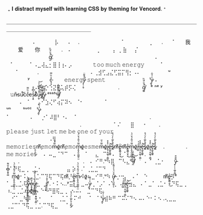 ⁤               ₊ 𝐈 𝐝𝐢𝐬𝐭𝐫𝐚𝐜𝐭 𝐦𝐲𝐬𝐞𝐥𝐟 𝐰𝐢𝐭𝐡 𝐥𝐞𝐚𝐫𝐧𝐢𝐧𝐠 𝐂𝐒𝐒 𝐛𝐲 𝐭𝐡𝐞𝐦𝐢𝐧𝐠 𝐟𝐨𝐫 𝐕𝐞𝐧𝐜𝐨𝐫𝐝. ᐩ


＿＿＿＿＿＿＿＿＿＿＿＿＿＿＿＿＿＿＿＿＿＿＿＿＿＿＿＿＿＿＿＿＿＿＿＿＿＿＿＿＿＿＿＿＿＿＿＿＿＿＿＿

⠀⠀ ⠀ ⠀⠀⠀⠄⠀⠀⠀　  ⡧⠀⠀⠠⠀⠀.⠀⠀⠀⠀⠀⠀⠀⠀⠀  ⠀⠈⠀⠀⠀⠀⠀⠀   ⢀  ⠀⠀.⠀⠀⠈　⠀   我⠀⠀⠀爱⠀⠀⠀你　　　　.　⠄
⠀ ⠀ ⠀⠀⠀⢀⠀⠀⠀⢠⠀⡀⣷⠀⠀⡌⠀⠀⠀⠀⠀⠀⠀⠀ 　　　　　　　　g̸̈́̎̈́̅̏̚.⠀⠀⠀⠀⠀⠀⠀⠀⠀⠀⠀⠀⠀⠀⠀⠀⠀⠀　　　　　　⠄
⠀⠁⠀⠀⠀⠀⠁⠠⣀⢼⣄⡂⣿⢸⢰⠄⡠⠀⠀⠀⠀  ⠀𝚝𝚘𝚘 𝚖𝚞𝚌𝚑 𝚎𝚗𝚎𝚛𝚐𝚢　  ⠀⠀ ⠁⠀⠀⠀⠀⠀ ⠀ ⠀⠀⠈⠀⠀⠀⠀⠀.⠀⠀ ⠀⠀ ⠀⠀ 
⠀⠀ ⠀ ⠀⠀⠠  ⢀⣺⢋⣠⣌⢋⣭⡍⢻⡂⠠⠄⠀⠀⠀　　　ᵘ ⠀ ⠀⠀  　　⠀　 ʸ　⠀
⠀　c̵͉̖̘̊̈̏̿　　   𝚎𝚗𝚎𝚛𝚐ỹ̷̨̨̦̯̩̓͌̈̚   𝚜𝚙𝚎𝚗𝚝　　 ⠀　　 ⠀　　  ˡy̷̰̞͛͑̉͂̇                ⠄
 ⠀⠀⠀⠀⠀⠀⢀⡠⢞⢢⡑⢑⣝⡟⢁⡾⡫⢌⠀⠀⠀⠀⠀　　  　　.　　　　    g̸͚̈́̎̈́̅̏̚　ᵉ ⁿᵉ ʸ　　 ⠀𝚞n̵̎su̷̚͝cc̵̊̈̏̿eș̴͙͈̀̉̎̊̐s̸͐̌u̴̗̰͎̔̓̈͂͂͆̒̊̚͝ḷ̶̼͐̐́͊̆̓l̸̻̼͑̑̓̎̕̚̚͝y̷̰̞͛͑̉͂̇ ᵉˢˢᶠᵘḷ̶̼͐̐́͊̆̓l̸͑̑̕̚̚͝   
⠀⠀⠀⠠⠀⠈⠀⠀⡀⠊⣱⢌⠋⢴⡍⠽⠢⠀⠈⠂⠀⠀⠀⠀⠀⠈⠀⠀⠀　⠀⠀⠀⠀ ⠀　 　　　　　　　　　ᵘⁿ　    　ˢᵘᶜᶜ　ˡy̷̰̞͛͑̉͂̇　　  
 ⠁    ⠀　　⠀⠄⠀⠀⡐⠁⠼⣿⠃⠐⠄⠀⠈⠀⠀⠀⠀⠀⠀　⠀⠀⠀⠀⠀ 　　⠀⠀  ⠀.⠀　⠀⠀⠀⠀⠀⠀ ⠀⠀⠀⠀⠀⠀⠀⠀⠀⠀⠀⠀⠀⠀⠀⠀⠀⠀⠀.
⠀ ⠀   　　　⠀⠁⠌⠀ ⠀⣿⠀⠀⠐⠀⠀　.　⠀⠀　　　𝚙𝚕𝚎𝚊𝚜𝚎 𝚓𝚞𝚜𝚝 𝚕𝚎𝚝 𝚖𝚎 𝚋𝚎 𝚘𝚗𝚎 𝚘𝚏 𝚢𝚘𝚞𝚛                       
    　　　　⠀⠀⠀⠀⠀  ⠠⢻⠀⠀⠀⠀⠀⠀  ⠀　　　 　𝚖𝚎𝚖𝚘𝚛𝚒𝚎𝚜m̸̧͆𝚎𝚖𝚘m̴̿̈́̋o̷͚͑m̸̧͆𝚎𝚖𝚘m̴̨̭͓̤̱̣̻͚̠̫̿̈́̋̑́͒̈́̍o̷͚͑𝚎𝚜𝚖𝚎m̴̿̈́̋o̷͚͑i̵̢̡̦͍͖͉̣̣̳̣̊̽̊è̶̢̺̭̖͇͍̚͝s̷͇̑̇̄̀͂̅̀̓̈́͒m̸̧͆ḙ̵͈͇̠̮̟̱̓͘͜m̸̧͆ḙ̵͈͇̠̮̟̱̓͘͜m̴̨̭͓̤̱̣̻͚̠̫̿̈́̋̑́͒̈́̍o̷͚͑r̶̪̺̋͛̔i̵̢̡̦͍͖͉̣̣̳̣̊̽̊è̶̢̺̭̖͇͍̚͝s̷͇̑̇̄̀͂̅̀̓̈́͒o̷͚͑i̵̢̡̦͍͖͉̣̣̳̣̊̽̊è̶̢̺̭̖͇͍̚͝s̷͇̑̇̄̀͂̅̀̓̈́͒ 
   　.　　　　.　　　　       　　　　　　　　　　𝚖𝚎 𝚖𝚘𝚛𝚒𝚎s̷̑̇̄̀　            ⠄ 
   ⠤⣀⠈⠙⠉⠀⠠⠀⠀⠈⠀⠀⣄⠀⠉⠀⠠⠀⠀⠈⠀⠀　　.⠀⠀⠀⠀⠀　⠀⠀⠀⠀⠀⠀ ⠀⠀⠀.⠀⠀⠀⠀⠀⠀⠀⠀⠀⠀⠀⠀⠀⠀⠀⠀     .⠀     ⠄
⠊⠛.ᵘ⠳⡿⠀⠉⠣⣄ᵘḷ̶̼͐̐́͊̆̓l̸͑̑̕̚̚͝  ⠀⠀⠄        ⠁⢀⣁⠂⠀⠀  y̵̢̦̹̩̣̻͙̲̘͌͋̑        o̶͕͍̟̻̓̋͌⠁⠙⢯⣀⢀      ⢀⣁⠂⠀⠀⠀　⠀⠀⣤     ⡵　.⠁⢀⣁⣈⠉⠙ 
　m̴̨̭͓̤̱̣̻͚̠̫̿̈́̋̑́͒̈́̍o̷͚͑⠂⠅⣀⢀⣈.⠉⠙⢯⠉⠙⢯m̸̧͆⠘ḙ̵͈͇̠̮̟̱̓͘͜m̴̨̭͓̤̱̣̻͚̠̫̿̈́̋̑́͒̈́̍⠺o̷͚͑⠦⣀⠊⠛.ᵘ⠳    u̶̢̙͉̺̫̫̩̐̊̈́̀̔̎̃̓̕ͅ              ⡐⠒⠀⠀⠄⠁⠀⠑⠀⠀⠀⠀m̸̧͆ḙ̵͈͇̠̮̟̓͘͜⡻ᵉ ⠁⣀⢀⣈.⢯y̵̢̦̹̩̣̻͙̲̘͌͋̑o̶͕͍̟̻̓̋͌u̶̢̙͉̺̫̫̩̐̊̈́̀̔̎̃̓̕ͅ⣀   ⢀r̸̛͇̰̪̺̉͒̂͑͜    .
⠂⠅⠢..ʸ⣭⠀⠀⣀⠤y̷̰̞͛͑̉͂̇⢀⠈⡠⠁⠠⠁⡀⠠r̶̪̺̋͛̔i̵̢̡̦͍͖͉̣̣̳̣̊̽̊è̶̢̺̭̖͇͍̚͝⣲⣄⠀⠄⠁⣀⠁⢀⣁⠂⠀⠙⢯⣀⢀    ⠰.⣀⢀⣈.m̴̨̭͓̤̱̣̻͚̠̫̿̈́̋̑́͒̈́̍o̷͚͑r̶̪̺̋͛̔i̵̢̡̦͍͖͉̣̣̳̣̊̽̊⠄⠑⠂⠙⣿⢯⣀⢀⠀⠢⠤⠄⠀⣈⠉⠙⢯
　⠊⠁⣀⠳⡿⠀⣁⠂⠀⠀⠁⠀⢀⣁⠁⠀⠍⠚⠀⠀⠁⠀⠁ˡy̷̰̞͛͑̉͂̇⣾⠷⠛ ⠉⠭⠌⠙⠢ ⠤⠄⠑⠂⠅⠢ .⢄⣀⣀   ⢀⣈⠉⠁⠙⢯⣀⢀⣈.⠉⠙⢯⣀⠀⠀⠁s̷̑̇̄̀͂̅̀̓̈́͒⠀
